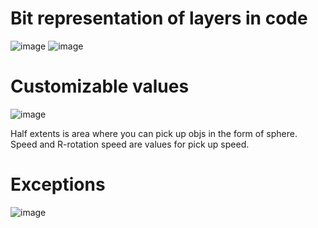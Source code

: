# Bit representation of layers in code
![image](https://user-images.githubusercontent.com/121402730/235358613-4a3227ec-5de0-4b41-8924-911827ad5b88.png)
![image](https://user-images.githubusercontent.com/121402730/235358633-81a4bc4f-e09c-4f48-b49f-ae7dcff11a9d.png)



# Customizable values
![image](https://user-images.githubusercontent.com/121402730/235358305-801f8b23-e983-46c9-b1bd-cf887abaae78.png)

Half extents is area where you can pick up objs in the form of sphere.  
Speed and R-rotation speed are values for pick up speed.

# Exceptions
![image](https://user-images.githubusercontent.com/121402730/235358461-790810da-192d-4009-8fc6-7ea3975b71ae.png)
